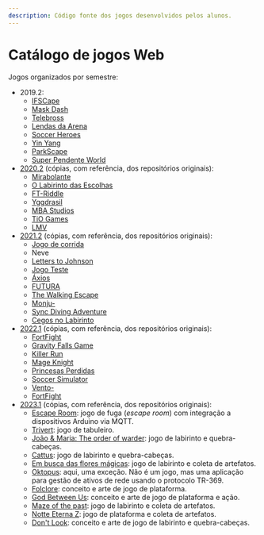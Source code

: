 ```yaml
---
description: Código fonte dos jogos desenvolvidos pelos alunos.
---
```


# Catálogo de jogos Web

Jogos organizados por semestre:

* 2019.2:
  * [IFSCape](https://github.com/ifscape/ifscape)
  * [Mask Dash](https://github.com/Joltaire/mask-dash/tree/mask-dash)
  * [Telebross](https://github.com/telebross/Game)
  * [Lendas da Arena](https://github.com/Balkirprpl/Lendas-da-Arena)
  * [Soccer Heroes](https://github.com/Matheuschn/Soccer-Heroes)
  * [Yin Yang](https://github.com/piyinyang/yinyang)
  * [ParkScape](https://github.com/luisricardopires/phaser3)
  * [Super Pendente World](https://github.com/superpendenteworld/pendente)
* [2020.2](https://github.com/boidacarapreta/arc20202#equipes) (cópias, com referência, dos repositórios originais):
  * [Mirabolante](https://github.com/boidacarapreta/arc20202-mirabolante-jogo-web)
  * [O Labirinto das Escolhas](https://github.com/boidacarapreta/arc20202-FBJ-TCD-O-LABIRINTO-DAS-ESCOLHAS)
  * [FT-Riddle](https://github.com/boidacarapreta/arc20202-FT-riddle-jogo-web)
  * [Yggdrasil](https://github.com/boidacarapreta/arc20202-Nidhoogr-Yggdrasil)
  * [MBA Studios](https://github.com/boidacarapreta/arc20202-mba-studios-mba-studios)
  * [TiO Games](https://github.com/boidacarapreta/arc20202-TiO-Games-jogo\_web)
  * [LMV](https://github.com/boidacarapreta/arc20202-LMV-Jogos-Jogo)
* [2021.2](https://github.com/boidacarapreta/integrado20212#equipes) (cópias, com referência, dos repositórios originais):
  * [Jogo de corrida](https://github.com/boidacarapreta/integrado20212-anaefrancinox-jogo)
  * Neve
  * [Letters to Johnson](https://github.com/boidacarapreta/integrado20212-beabagames-letters-to-johnson)
  * [Jogo Teste](https://github.com/boidacarapreta/integrado20212-ceciliopvieira-Jogo-)
  * [Áxios](https://github.com/boidacarapreta/integrado20212-brutaerustica-jogo)
  * [FUTURA](https://github.com/boidacarapreta/integrado20212-IFXinc-FUTURA)
  * [The Walking Escape](https://github.com/boidacarapreta/integrado20212-silvmarina-the-walking-escape)
  * [Monju-](https://github.com/boidacarapreta/integrado20212-ramolia-Monju-)
  * [Sync Diving Adventure](https://github.com/boidacarapreta/integrado20212-into-the-thick-of-it-Synk-Diving-Adventure)
  * [Cegos no Labirinto](https://github.com/boidacarapreta/integrado20212-niiquel-jogo)
* [2022.1](https://github.com/boidacarapreta/adcipt20221#equipes) (cópias, com referência, dos repositórios originais):
  * [FortFight](https://github.com/boidacarapreta/adcipt20221-whatsapp22-Jogo-principal)
  * [Gravity Falls Game](https://github.com/boidacarapreta/adcipt20221-ifscgf-Gravity-Falls)
  * [Killer Run](https://github.com/boidacarapreta/adcipt20221-C-K-R-S-Killer-Run)
  * [Mage Knight](https://github.com/boidacarapreta/adcipt20221-El-Gato-Gordo-MageKnight)
  * [Princesas Perdidas](https://github.com/boidacarapreta/adcipt20221-four-landia-Princesas-perdidas)
  * [Soccer Simulator](https://github.com/boidacarapreta/adcipt20221-gabgilds-Soccer-Simulator)
  * [Vento-](https://github.com/boidacarapreta/adcipt20221-E-M-I-L-I-Vento-)
  * [FortFight](https://github.com/boidacarapreta/adcipt20221-whatsapp22-Jogo-principal)
* [2023.1](https://github.com/boidacarapreta/adcipt20231) (cópias, com referência, dos repositórios originais):
  * [Escape Room](https://github.com/boidacarapreta/adcipt20231-DinamicCreative-EscapeRoom): jogo de fuga (_escape room_) com integração a dispositivos Arduino via MQTT.
  * [Trivert](https://github.com/boidacarapreta/adcipt20231-Saga-games-Trivert): jogo de tabuleiro.
  * [João & Maria: The order of warder](https://github.com/boidacarapreta/adcipt20231-ja-on1-Joao-Maria-The-order-of-warder): jogo de labirinto e quebra-cabeças.
  * [Cattus](https://github.com/boidacarapreta/adcipt20231-silentiummm-Cattus): jogo de labirinto e quebra-cabeças.
  * [Em busca das flores mágicas](https://github.com/boidacarapreta/adcipt20231-lotus-gamess-Em-busca-das-flores-magicas): jogo de labirinto e coleta de artefatos.
  * [Oktopus](https://github.com/boidacarapreta/adcipt20231-leandrofars-oktopus): aqui, uma exceção. Não é um jogo, mas uma aplicação para gestão de ativos de rede usando o protocolo TR-369.
  * [Folclore](https://github.com/boidacarapreta/adcipt20231-ifgamessc-Folclore): conceito e arte de jogo de plataforma.
  * [God Between Us](https://github.com/boidacarapreta/adcipt20231-Lorum-Gaming-God-Between-Us): conceito e arte de jogo de plataforma e ação.
  * [Maze of the past](https://github.com/boidacarapreta/adcipt20231-Hope-Games-Maze-of-the-past-): jogo de labirinto e coleta de artefatos.
  * [Notte Eterna Z](https://github.com/boidacarapreta/adcipt20231-BIGUA-GAMES-Notte-Eterna-Z): jogo de plataforma e coleta de artefatos.
  * [Don't Look](https://github.com/boidacarapreta/adcipt20231-Higorass-Don-t-look): conceito e arte de jogo de labirinto e quebra-cabeças.
